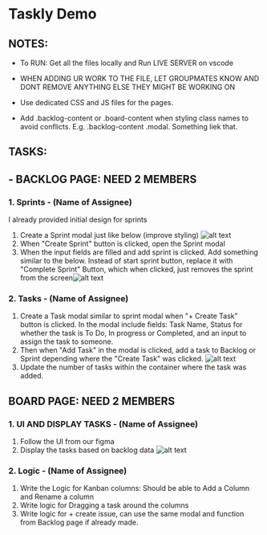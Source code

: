 # Taskly Demo

## NOTES:

- To RUN: Get all the files locally and Run LIVE SERVER on vscode 

- WHEN ADDING UR WORK TO THE FILE, LET GROUPMATES KNOW AND DONT REMOVE ANYTHING ELSE THEY MIGHT BE WORKING ON
- Use dedicated CSS and JS files for the pages.
- Add .backlog-content or .board-content when styling class names to avoid conflicts. E.g. .backlog-content .modal. Something liek that.


## TASKS:

## - BACKLOG PAGE: NEED 2 MEMBERS

### 1. Sprints - (Name of Assignee)

I already provided initial design for sprints

1. Create a Sprint modal just like below (improve styling) ![alt text](image-2.png)
2. When "Create Sprint" button is clicked, open the Sprint modal
3. When the input fields are filled and add sprint is clicked. Add something similar to the below. Instead of start sprint button, replace it with "Complete Sprint" Button, which when clicked, just removes the sprint from the screen![alt text](image-3.png)


### 2. Tasks - (Name of Assignee)

1. Create a Task modal similar to sprint modal when "+ Create Task" button is clicked. In the modal include fields: Task Name, Status for whether the task is To Do, In progress or Completed, and an input to assign the task to someone.
2. Then when "Add Task" in the modal is clicked, add a task to Backlog or Sprint depending where the "Create Task" was clicked.
![alt text](image-4.png)
3. Update the number of tasks within the container where the task was added.

## BOARD PAGE: NEED 2 MEMBERS

### 1. UI AND DISPLAY TASKS - (Name of Assignee)

1. Follow the UI from our figma
2. Display the tasks based on backlog data
![alt text](image-5.png)

### 2. Logic - (Name of Assignee)

1. Write the Logic for Kanban columns: Should be able to Add a Column and Rename a column
2. Write logic for Dragging a task around the columns
3. Write logic for + create issue, can use the same modal and function from Backlog page if already made.
